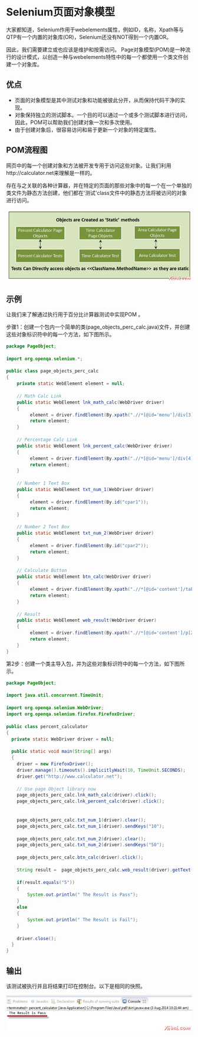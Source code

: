 # Selenium页面对象模型

大家都知道，Selenium作用于webelements属性，例如ID，名称，Xpath等与QTP有一个内置的对象库(OR)，Selenium还没有NOT得到一个内置OR。

因此，我们需要建立或也应该是维护和按需访问。 Page对象模型(POM)是一种流行的设计模式，以创造一种与webelements特性中的每一个都使用一个类文件创建一个对象库。

## 优点

- 页面的对象模型是其中测试对象和功能被彼此分开，从而保持代码干净的实现。
- 对象保持独立的测试脚本。一个目的可以通过一个或多个测试脚本进行访问，因此，POM可以帮助我们创建对象一次和多次使用。
- 由于创建对象后，很容易访问和易于更新一个对象的特定属性。

## POM流程图

网页中的每一个创建对象和方法被开发专用于访问这些对象。让我们利用http://calculator.net来理解是一样的。

存在与之关联的各种计算器，并在特定的页面的那些对象中的每一个在一个单独的类文件为静态方法创建，他们都在'测试'class文件中的静态方法将被访问的对象进行访问。

![Selenium IDE 145](images/0F1352603-0.jpg)

## 示例

让我们来了解通过执行用于百分比计算器测试中实现POM 。

步骤1：创建一个包内一个简单的类(page_objects_perc_calc.java)文件，并创建这些对象标识符中的每一个方法，如下图所示。

```java
package PageObject;

import org.openqa.selenium.*;
 
public class page_objects_perc_calc 
{
    private static WebElement element = null;
 
    // Math Calc Link
	public static WebElement lnk_math_calc(WebDriver driver)
	{
	     element = driver.findElement(By.xpath(".//*[@id='menu']/div[3]/a"));
	     return element;
	}
	
    // Percentage Calc Link
	public static WebElement lnk_percent_calc(WebDriver driver)
	{
	     element = driver.findElement(By.xpath(".//*[@id='menu']/div[4]/div[3]/a"));
	     return element;
	}
	
    // Number 1 Text Box
	public static WebElement txt_num_1(WebDriver driver)
	{
	     element = driver.findElement(By.id("cpar1"));
	     return element;
	}
	
    // Number 2 Text Box	
	public static WebElement txt_num_2(WebDriver driver)
	{
	     element = driver.findElement(By.id("cpar2"));
	     return element;
	}
	
    // Calculate Button	
	public static WebElement btn_calc(WebDriver driver)
	{
	     element = driver.findElement(By.xpath(".//*[@id='content']/table/tbody/tr/td[2]/input"));
	     return element;
	}	
	
    // Result	
	public static WebElement web_result(WebDriver driver)
	{
	     element = driver.findElement(By.xpath(".//*[@id='content']/p[2]/span/font/b"));
	     return element;
	}	
}
```

第2步：创建一个类主导入包，并为这些对象标识符中的每一个方法，如下图所示。

```java
package PageObject;

import java.util.concurrent.TimeUnit;

import org.openqa.selenium.WebDriver;
import org.openqa.selenium.firefox.FirefoxDriver;

public class percent_calculator 
{
  private static WebDriver driver = null;
  
  public static void main(String[] args) 
  {
  	driver = new FirefoxDriver();
  	driver.manage().timeouts().implicitlyWait(10, TimeUnit.SECONDS);
  	driver.get("http://www.calculator.net");
  
  	// Use page Object library now
  	page_objects_perc_calc.lnk_math_calc(driver).click();		
  	page_objects_perc_calc.lnk_percent_calc(driver).click();
  	
  	
  	page_objects_perc_calc.txt_num_1(driver).clear();
  	page_objects_perc_calc.txt_num_1(driver).sendKeys("10");
  
  	page_objects_perc_calc.txt_num_2(driver).clear();
  	page_objects_perc_calc.txt_num_2(driver).sendKeys("50");
  
  	page_objects_perc_calc.btn_calc(driver).click();
  	
  	String result =  page_objects_perc_calc.web_result(driver).getText();		
  	
  	if(result.equals("5"))
  	{
  		System.out.println(" The Result is Pass");
  	}
  	else
  	{
  		System.out.println(" The Result is Fail");
  	}
  	
  	driver.close();
  }
}

```

## 输出

该测试被执行并且将结果打印在控制台。以下是相同的快照。

![Selenium IDE 146](images/0F1352242-1.jpg)